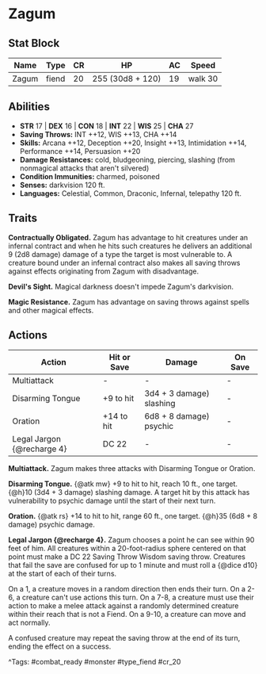 # Zagum

## Stat Block

| Name | Type | CR | HP | AC | Speed |
|------|------|----|----|----|-------|
| Zagum | fiend | 20 | 255 (30d8 + 120) | 19 | walk 30 |

## Abilities

- **STR** 17 | **DEX** 16 | **CON** 18 | **INT** 22 | **WIS** 25 | **CHA** 27
- **Saving Throws:** INT ++12, WIS ++13, CHA ++14  
- **Skills:** Arcana ++12, Deception ++20, Insight ++13, Intimidation ++14, Performance ++14, Persuasion ++20  
- **Damage Resistances:** cold, bludgeoning, piercing, slashing (from nonmagical attacks that aren't silvered)  
- **Condition Immunities:** charmed, poisoned  
- **Senses:** darkvision 120 ft.  
- **Languages:** Celestial, Common, Draconic, Infernal, telepathy 120 ft.

## Traits

**Contractually Obligated.** Zagum has advantage to hit creatures under an infernal contract and when he hits such creatures he delivers an additional 9 (2d8 damage) damage of a type the target is most vulnerable to. A creature bound under an infernal contract also makes all saving throws against effects originating from Zagum with disadvantage.

**Devil's Sight.** Magical darkness doesn't impede Zagum's darkvision.

**Magic Resistance.** Zagum has advantage on saving throws against spells and other magical effects.


## Actions

| Action | Hit or Save | Damage | On Save |
|--------|--------------|--------|----------|
| Multiattack | - | - | - |
| Disarming Tongue | +9 to hit | 3d4 + 3 damage) slashing | - |
| Oration | +14 to hit | 6d8 + 8 damage) psychic | - |
| Legal Jargon {@recharge 4} | DC 22 | - | - |

**Multiattack.** Zagum makes three attacks with Disarming Tongue or Oration.

**Disarming Tongue.** {@atk mw} +9 to hit to hit, reach 10 ft., one target. {@h}10 (3d4 + 3 damage) slashing damage. A target hit by this attack has vulnerability to psychic damage until the start of their next turn.

**Oration.** {@atk rs} +14 to hit to hit, range 60 ft., one target. {@h}35 (6d8 + 8 damage) psychic damage.

**Legal Jargon {@recharge 4}.** Zagum chooses a point he can see within 90 feet of him. All creatures within a 20-foot-radius sphere centered on that point must make a DC 22 Saving Throw Wisdom saving throw. Creatures that fail the save are confused for up to 1 minute and must roll a {@dice d10} at the start of each of their turns.

On a 1, a creature moves in a random direction then ends their turn. On a 2-6, a creature can't use actions this turn. On a 7-8, a creature must use their action to make a melee attack against a randomly determined creature within their reach that is not a Fiend. On a 9-10, a creature can move and act normally.

A confused creature may repeat the saving throw at the end of its turn, ending the effect on a success.


^Tags: #combat_ready #monster #type_fiend #cr_20